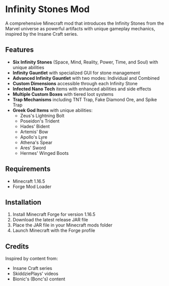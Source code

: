 # Infinity Stones Mod

A comprehensive Minecraft mod that introduces the Infinity Stones from the Marvel universe as powerful artifacts with unique gameplay mechanics, inspired by the Insane Craft series.

## Features

- **Six Infinity Stones** (Space, Mind, Reality, Power, Time, and Soul) with unique abilities
- **Infinity Gauntlet** with specialized GUI for stone management
- **Advanced Infinity Gauntlet** with two modes: Individual and Combined
- **Custom Dimensions** accessible through each Infinity Stone
- **Infected Nano Tech** items with enhanced abilities and side effects
- **Multiple Custom Boxes** with tiered loot systems
- **Trap Mechanisms** including TNT Trap, Fake Diamond Ore, and Spike Trap
- **Greek God Items** with unique abilities:
  - Zeus's Lightning Bolt
  - Poseidon's Trident
  - Hades' Bident
  - Artemis' Bow
  - Apollo's Lyre
  - Athena's Spear
  - Ares' Sword
  - Hermes' Winged Boots

## Requirements

- Minecraft 1.16.5
- Forge Mod Loader

## Installation

1. Install Minecraft Forge for version 1.16.5
2. Download the latest release JAR file
3. Place the JAR file in your Minecraft mods folder
4. Launch Minecraft with the Forge profile

## Credits

Inspired by content from:
- Insane Craft series
- SkiddziePlays' videos
- Bionic's (Bonc's) content